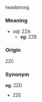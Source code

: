 headstrong
### Meaning
+ _adj_: ZZA
    + __eg__: ZZB

### Origin

ZZC

### Synonym

__eg__: ZZD

+ ZZE


